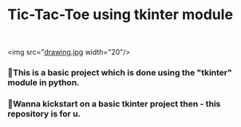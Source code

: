 <h1>Tic-Tac-Toe using tkinter module</h1></br>


<img src="[drawing.jpg](https://user-images.githubusercontent.com/70832614/194729822-a4cf2bb9-a076-4b1d-9f51-9cb173c45121.png) width="20"/>

<h3>📌This is a basic project which is done using the "tkinter" module in python.</h3>

<h3>💯Wanna kickstart on a basic tkinter project then - this repository is for u.</h3>
